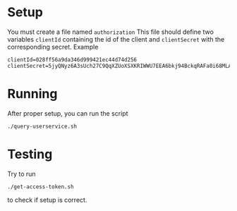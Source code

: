 # Setup 

You must create a file named `authorization`
This file should define two variables 
`clientId` containing the id of the client and `clientSecret` with the corresponding secret.
Example
```
clientId=028ff56a9da346d999421ec44d74d256
clientSecret=5jyQNyz6A3sUch27C9QqXZUoXSXKRIWWU7EEA6bkj94BckqRAFa0i68MLAQv5zZO
```

# Running
After proper setup, you can run the script 
```
./query-userservice.sh
```

# Testing 
Try to run 
```
./get-access-token.sh
```
to check if setup is correct.
